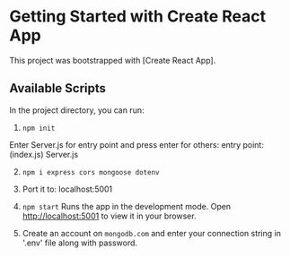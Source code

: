 # Getting Started with Create React App

This project was bootstrapped with [Create React App].

## Available Scripts

In the project directory, you can run:

1. `npm init`

Enter Server.js for entry point and press enter for others:
entry point: (index.js) Server.js

2. `npm i express cors mongoose dotenv`

3. Port it to: localhost:5001

4. `npm start`
Runs the app in the development mode.
Open [http://localhost:5001](http://localhost:5001) to view it in your browser.

5. Create an account on `mongodb.com` and enter your connection string in '.env' file along with password.

